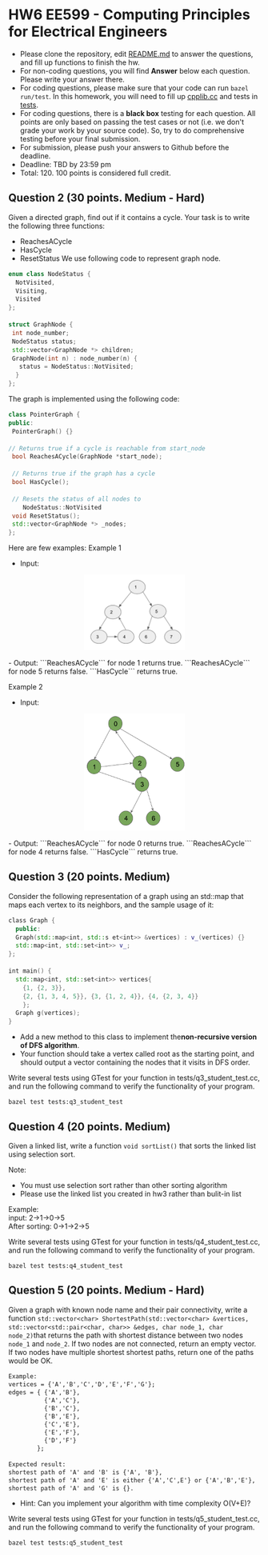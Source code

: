 
# HW6 EE599 - Computing Principles for Electrical Engineers

- Please clone the repository, edit [README.md](README.md) to answer the questions, and fill up functions to finish the hw.
- For non-coding questions, you will find **Answer** below each question. Please write your answer there.
- For coding questions, please make sure that your code can run ```bazel run/test```. In this homework, you will need to fill up [cpplib.cc](src/lib/cpplib.cc) and tests in [tests](tests).
- For coding questions, there is a **black box** testing for each question. All points are only based on passing the test cases or not (i.e. we don't grade your work by your source code). So, try to do comprehensive testing before your final submission.
- For submission, please push your answers to Github before the deadline.
- Deadline: TBD by 23:59 pm
- Total: 120. 100 points is considered full credit.

## Question 2 (30 points. Medium - Hard)
Given a directed graph, find out if it contains a cycle.
Your task is to write the following three functions:
- ReachesACycle
- HasCycle
- ResetStatus
We use following code to represent graph node.
```c++
enum class NodeStatus { 
  NotVisited, 
  Visiting, 
  Visited 
};

struct GraphNode {
 int node_number;
 NodeStatus status;
 std::vector<GraphNode *> children;
 GraphNode(int n) : node_number(n) { 
   status = NodeStatus::NotVisited; 
  }
};
```
The graph is implemented using the following code:
```c++
class PointerGraph {
public:
 PointerGraph() {}
 
// Returns true if a cycle is reachable from start_node
 bool ReachesACycle(GraphNode *start_node);
 
 // Returns true if the graph has a cycle
 bool HasCycle();
 
 // Resets the status of all nodes to 
    NodeStatus::NotVisited
 void ResetStatus();
 std::vector<GraphNode *> _nodes;
};
```
Here are few examples:
Example 1
- Input:
<p align="center"><img width="40%" src="Picture2-1.png" /></p>
- Output: ```ReachesACycle``` for node 1 returns true. ```ReachesACycle``` for node 5 returns false. ```HasCycle``` returns true.

Example 2
- Input:
<p align="center"><img width="40%" src="Picture2-2.png" /></p>
- Output: ```ReachesACycle``` for node 0 returns true. ```ReachesACycle``` for node 4 returns false. ```HasCycle``` returns true.

## Question 3 (20 points. Medium)
Consider the following representation of a graph using an std::map that maps each vertex to its neighbors, and the sample usage of it:
```cpp
class​ ​Graph​ { 
  public:
​  Graph​(std::​map​<​int​, std::s​ et​<​int​>> ​&​vertices​) : v_(vertices) {}
  std::map<​int​, std::set<​int​>> v_; 
};

int​ ​main​() {
  std::map<​int​, std::set<​int​>> vertices{
    {​1​, {​2​, ​3​}},
    {​2​, {​1​, ​3​, ​4​, ​5​}}, {​3​, {​1​, ​2​, ​4​}}, {​4​, {​2​, 3, ​4​}}
    };
  Graph ​g​(vertices); 
}
```
- Add a new method to this class to implement the **​non-recursive version​ of D​FS algorithm**.
- Your function should take a vertex called root as the starting point, and should output a vector containing the nodes that it visits in DFS order.

Write several tests using GTest for your function in tests/q3_student_test.cc, and run the following command to verify the functionality of your program.
```
bazel test tests:q3_student_test
```

## Question 4 (20 points. Medium)
Given a linked list, write a function ```void sortList()``` that sorts the linked list using selection sort.

Note:
- You must use selection sort rather than other sorting algorithm
- Please use the linked list you created in hw3 rather than bulit-in list

Example:\
input: 2->1->0->5\
After sorting: 0->1->2->5

Write several tests using GTest for your function in tests/q4_student_test.cc, and run the following command to verify the functionality of your program.
```
bazel test tests:q4_student_test
```

## Question 5 (20 points. Medium - Hard)
Given a graph with known node name and their pair connectivity, write a function ```std::vector<char> ShortestPath(std::vector<char> &vertices, std::vector<std::pair<char, char>> &edges, char node_1, char node_2)```that returns the path with shortest distance between two nodes `node_1` and `node_2`. If two nodes are not connected, return an empty vector. If two nodes have multiple shortest shortest paths, return one of the paths would be OK.

```
Example:
vertices = {'A','B','C','D','E','F','G'};
edges = { {'A','B'},
          {'A','C'},
          {'B','C'},
          {'B','E'},
          {'C','E'},
          {'E','F'},
          {'D','F'} 
        };
    
Expected result: 
shortest path of 'A' and 'B' is {'A', 'B'}, 
shortest path of 'A' and 'E' is either {'A','C',E'} or {'A','B','E'},
shortest path of 'A' and 'G' is {}.
```
* Hint: Can you implement your algorithm with time complexity O(V+E)?
  
Write several tests using GTest for your function in tests/q5_student_test.cc, and run the following command to verify the functionality of your program.
```
bazel test tests:q5_student_test
```